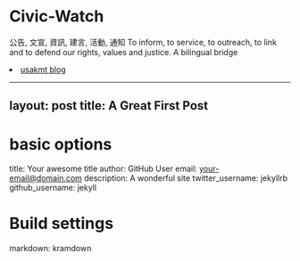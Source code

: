 # Civic-Watch
公告, 文宣, 資訊, 建言, 活動, 通知 
To inform, to service, to outreach, to link and to defend our rights, values and justice. A bilingual bridge
<p>
<li> <a href="http://classic-blog.udn.com/usakmt" > usakmt blog </a></li></p>


---
layout: post
title: A Great First Post
---


# basic options
title: Your awesome title
author: GitHub User
email: your-email@domain.com
description: A wonderful site
twitter_username: jekyllrb
github_username:  jekyll

# Build settings
markdown: kramdown
    
